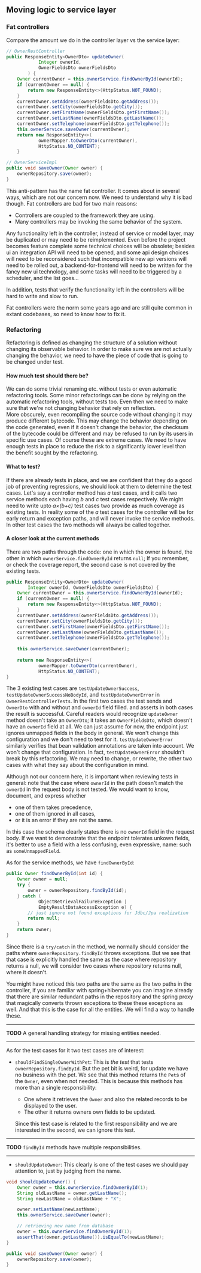 ## Moving logic to service layer

### Fat controllers

Compare the amount we do in the controller layer vs the service layer:

```java
// OwnerRestController
public ResponseEntity<OwnerDto> updateOwner(
            Integer ownerId, 
            OwnerFieldsDto ownerFieldsDto
        ) {
    Owner currentOwner = this.ownerService.findOwnerById(ownerId);
    if (currentOwner == null) {
        return new ResponseEntity<>(HttpStatus.NOT_FOUND);
    }
    currentOwner.setAddress(ownerFieldsDto.getAddress());
    currentOwner.setCity(ownerFieldsDto.getCity());
    currentOwner.setFirstName(ownerFieldsDto.getFirstName());
    currentOwner.setLastName(ownerFieldsDto.getLastName());
    currentOwner.setTelephone(ownerFieldsDto.getTelephone());
    this.ownerService.saveOwner(currentOwner);
    return new ResponseEntity<>(
            ownerMapper.toOwnerDto(currentOwner), 
            HttpStatus.NO_CONTENT);
    }
```

```java
// OwnerServiceImpl
public void saveOwner(Owner owner) {
    ownerRepository.save(owner);
}
```

This anti-pattern has the name fat controller.
It comes about in several ways, which are not our concern now.
We need to understand why it is bad though.
Fat controllers are bad for two main reasons:
- Controllers are coupled to the framework they are using.
- Many controllers may be invoking the same behavior of the system.

Any functionality left in the controller, instead of service or model layer,
may be duplicated or may need to be reimplemented.
Even before the project becomes feature complete some technical choices will be obsolete;
besides ui an integration API will need to be opened,
and some api design choices will need to be reconsidered 
such that incompatible new api versions will need to be rolled out,
a backend-for-frontend will need to be written for the fancy new ui technology,
and some tasks will need to be triggered by a scheduler,
and the list goes...

In addition, tests that verify the functionality left in the controllers
will be hard to write and slow to run.

Fat controllers were the norm some years ago and are still quite common in extant codebases,
so need to know how to fix it.

### Refactoring

Refactoring is defined as changing the structure of a solution 
without changing its observable behavior.
In order to make sure we are not actually changing the behavior,
we need to have the piece of code that is going to be changed under test.

#### How much test should there be?

We can do some trivial renaming etc. without tests or even automatic refactoring tools.
Some minor refactorings can be done by relying on the automatic refactoring tools, 
without tests too. 
Even then we need to make sure that we're not changing behavior 
that rely on reflection.  
More obscurely, even recompiling the source code
without changing it may produce different bytecode. 
This may change the behavior depending on the code generated, 
even if it doesn't change the behavior, the checksum of the bytecode could be different 
and may be refused to run by its users in specific use cases.
Of course these are extreme cases.
We need to have enough tests in place to reduce the risk 
to a significantly lower level than the benefit sought by the refactoring.

#### What to test?

If there are already tests in place, 
and we are confident that they do a good job of preventing regressions, 
we should look at them to determine the test cases.
Let's say a controller method has *a* test cases, and it calls two service methods 
each having *b* and *c* test cases respectively. We might need to write 
upto *a×(b+c)* test cases two provide as much coverage as existing tests.
In reality some of the *a* test cases for the controller will be 
for early return and exception paths, and will never invoke the service methods.
In other test cases the two methods will always be called together.

#### A closer look at the current methods

There are two paths through the code: one in which the owner is found, 
the other in which `ownerService.findOwnerById` returns `null`;
If you remember, or check the coverage report, 
the second case is not covered by the existing tests.

```java
public ResponseEntity<OwnerDto> updateOwner(
        Integer ownerId, OwnerFieldsDto ownerFieldsDto) {
    Owner currentOwner = this.ownerService.findOwnerById(ownerId);
    if (currentOwner == null) {
        return new ResponseEntity<>(HttpStatus.NOT_FOUND);
    }
    currentOwner.setAddress(ownerFieldsDto.getAddress());
    currentOwner.setCity(ownerFieldsDto.getCity());
    currentOwner.setFirstName(ownerFieldsDto.getFirstName());
    currentOwner.setLastName(ownerFieldsDto.getLastName());
    currentOwner.setTelephone(ownerFieldsDto.getTelephone());
    
    this.ownerService.saveOwner(currentOwner);
    
    return new ResponseEntity<>(
            ownerMapper.toOwnerDto(currentOwner), 
            HttpStatus.NO_CONTENT);
}
```

The 3 existing test cases are `testUpdateOwnerSuccess`, 
`testUpdateOwnerSuccessNoBodyId`,
and `testUpdateOwnerError` in `OwnerRestControllerTests`.
In the first two cases the test sends and `OwnerDto` with and without 
and `ownerId` field filled. 
and asserts in both cases the result is successful.
Careful readers would recognize `updateOwner` method doesn't take an `OwnerDto`; 
it takes an `OwnerFieldsDto`, 
which doesn't have an `ownerId` field at all.
We can just assume for now, 
the endpoint just ignores unmapped fields in the body in general.
We won't change this configuration and we don't need to test for it.
`testUpdateOwnerError` similarly verifies 
that bean validation annotations are taken into account.
We won't change that configuration. In fact, 
`testUpdateOwnerError` shouldn't break by this refactoring.
We may need to change, or rewrite, the other two cases with 
what they say about the configuration in mind.

Although not our concern here, it is important when reviewing tests in general: 
note that the case where `ownerId` in the path doesn't match the `ownerId` in the request body 
is not tested. 
We would want to know, document, and express whether 
- one of them takes precedence,
- one of them ignored in all cases, 
- or it is an error if they are not the same.

In this case the schema clearly states there is no `ownerId` field in the request body.
If we want to demonstrate that the endpoint tolerates unkown fields, 
it's better to use a field with a less confusing, even expressive, name: 
such as `someUnmappedField`.

As for the service methods, we have `findOwnerById`:

```java
public Owner findOwnerById(int id) {
    Owner owner = null;
    try {
        owner = ownerRepository.findById(id);
    } catch (
            ObjectRetrievalFailureException | 
            EmptyResultDataAccessException e) {
        // just ignore not found exceptions for Jdbc/Jpa realization
        return null;
    }
    return owner;
}
```

Since there is a `try/catch` in the method,
we normally should consider the paths where `ownerRepository.findById` throws exceptions.
But we see that that case is explicitly handled the same as the case 
where repository returns a null, we will consider two cases where repository returns null, 
where it doesn't.

You might have noticed this two paths are the same as the two paths in the controller,
if you are familiar with spring+hibernate you can imagine already 
that there are similar redundant paths in the repository and 
the spring proxy that magically converts thrown exceptions to these these exceptions as well.
And that this is the case for all the entities. 
We will find a way to handle these.

---
**TODO**
A general handling strategy for missing entities needed.

---

As for the test cases for it two test cases are of interest:
- `shouldFindSingleOwnerWithPet`: This is _the test_ that tests `ownerRepository.findById`. 
But the pet bit is weird, for update we have no business with the pet.
We see that this method returns the `Pet`s of the `Owner`, even when not needed.
This is because this methods has more than a single responsibility:
  - One where it retrieves the `Owner` and also the related records 
to be displayed to the user.
  - The other it returns owners own fields to be updated.

  Since this test case is related to the first responsibility 
and we are interested in the second, we can ignore this test.

---
**TODO**
`findById` methods have multiple responsibilities.

---

- `shouldUpdateOwner`: This clearly is one of the test cases we should pay attention to,
just by judging from the name. 

```java
void shouldUpdateOwner() {
    Owner owner = this.ownerService.findOwnerById(1);
    String oldLastName = owner.getLastName();
    String newLastName = oldLastName + "X";

    owner.setLastName(newLastName);
    this.ownerService.saveOwner(owner);

    // retrieving new name from database
    owner = this.ownerService.findOwnerById(1);
    assertThat(owner.getLastName()).isEqualTo(newLastName);
}
```

```java
public void saveOwner(Owner owner) {
    ownerRepository.save(owner);
}
```
